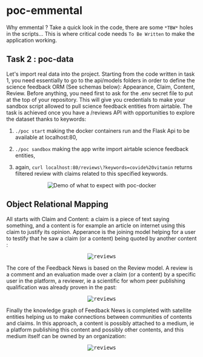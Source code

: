 # poc-emmental

Why emmental ? Take a quick look in the code, there are some `*TBW*` holes in the scripts... This is where critical code needs `To Be Written` to make the application working.


## Task 2 : poc-data

Let's import real data into the project. Starting from the code written in task 1, you need essentially to go to the api/models folders in order to define the science feedback ORM (See schemas below): Appearance, Claim, Content, Review. Before anything, you need first to ask for the .env secret file to put at the top of your repository. This will give you credentials to make your sandbox script allowed to pull science feedback entities from airtable. The task is achieved once you have a /reviews API with opportunities to explore the dataset thanks to keywords:

  1. `./poc start` making the docker containers run and the Flask Api to be available at localhost:80,

  2. `./poc sandbox` making the app write import airtable science feedback entities,

  4. again, `curl localhost:80/reviews\?keywords=covide%20vitamin` returns filtered review with claims related to this specified keywords.

<p align="center">
  <img
    alt="Demo of what to expect with poc-docker"
    src="https://github.com/feedback-news/poc-emmental/blob/poc-data/images/poc-data.gif"
  />
</p>


## Object Relational Mapping

All starts with Claim and Content: a claim is a piece of text saying something, and a content is for example an article on internet using this claim to justify its opinion. Apperance is the joining model helping for a user to testify that he saw a claim (or a content)
being quoted by another content :
<p align="center">
  <kbd>
    <img
      alt="reviews"
      src="https://raw.githubusercontent.com/feedback-news/poc-emmental/poc-data/images/ontology_1.png"
    />
  </kbd>
</p>


The core of the Feedback News is based on the Review model. A review is a comment and an evaluation made over a claim (or a content) by a specific user in the platform, a reviewer, ie a scientific for whom peer publishing qualification was already proven in the past:
<p align="center">
  <kbd>
    <img
      alt="reviews"
      src="https://raw.githubusercontent.com/feedback-news/poc-emmental/poc-data/images/ontology_2.png"
    />
  </kbd>
</p>


Finally the knowledge graph of Feedback News is completed with satellite entities helping us to make connections between communities of contents and claims. In this approach, a content is possibly attached to a medium, ie a platform publishing this content and possibly other contents, and this medium itself can be owned by an organization:
<p align="center">
  <kbd>
    <img
      alt="reviews"
      src="https://raw.githubusercontent.com/feedback-news/poc-emmental/poc-data/images/ontology_3.png"
    />
  </kbd>
</p>
